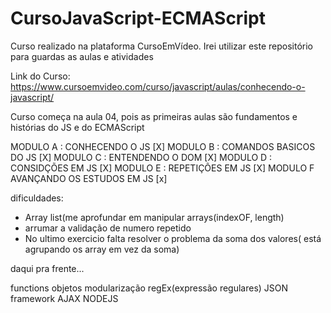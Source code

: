 # CursoJavaScript-ECMAScript
 Curso realizado na plataforma CursoEmVídeo. Irei utilizar este repositório para guardas as aulas e atividades

 Link do Curso: https://www.cursoemvideo.com/curso/javascript/aulas/conhecendo-o-javascript/

 Curso começa na aula 04, pois as primeiras aulas são fundamentos e histórias do JS e do ECMAScript


 MODULO A : CONHECENDO O JS [X]
 MODULO B : COMANDOS BASICOS DO JS [X]
 MODULO C : ENTENDENDO O DOM [X]
 MODULO D : CONSIDÇÕES EM JS [X]
 MODULO E : REPETIÇÕES EM JS [X]
 MODULO F AVANÇANDO OS ESTUDOS EM JS [x]

 dificuldades:
 - Array list(me aprofundar em manipular arrays(indexOF, length)
 - arrumar a validação de numero repetido
 - No ultimo exercicio falta resolver o problema da soma dos valores( está agrupando os array em vez da soma)

 
daqui pra frente...

functions
objetos
modularização
regEx(expressão regulares)
JSON
framework AJAX
NODEJS
